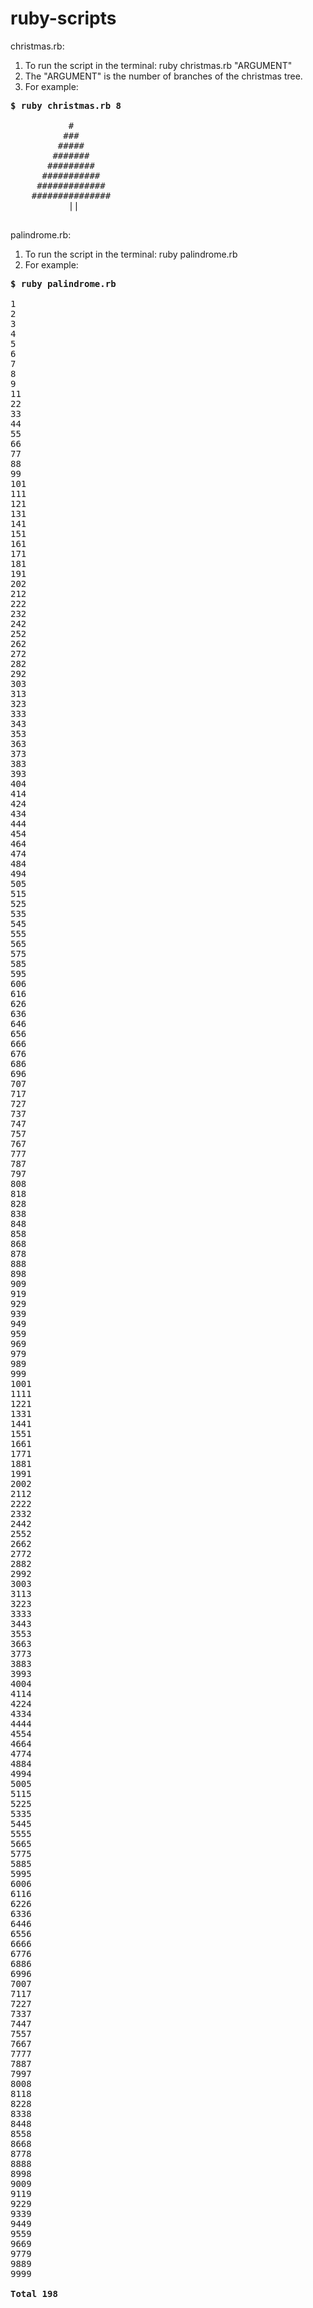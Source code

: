 ruby-scripts
============

christmas.rb:  
1. To run the script in the terminal: ruby christmas.rb "ARGUMENT"  
2. The "ARGUMENT" is the number of branches of the christmas tree.  
3. For example: 
<pre><b>$ ruby christmas.rb 8 </b>
  
           #
          ###
         #####
        #######
       #########
      ###########
     #############
    ###############
           ||

</pre>

palindrome.rb:  
1. To run the script in the terminal: ruby palindrome.rb  
2. For example: 

<pre><b>$ ruby palindrome.rb </b>

1  
2  
3  
4  
5  
6  
7  
8  
9  
11  
22  
33  
44  
55  
66  
77  
88  
99  
101  
111  
121  
131  
141  
151  
161  
171  
181  
191  
202  
212  
222  
232  
242  
252  
262  
272  
282  
292  
303  
313  
323  
333  
343  
353  
363  
373  
383  
393  
404  
414  
424  
434  
444  
454  
464  
474  
484  
494  
505  
515  
525  
535  
545  
555  
565  
575  
585  
595  
606  
616  
626  
636  
646  
656  
666  
676  
686  
696  
707  
717  
727  
737  
747  
757  
767  
777  
787  
797  
808  
818  
828  
838  
848  
858  
868  
878  
888  
898  
909  
919  
929  
939  
949  
959  
969  
979  
989  
999  
1001  
1111  
1221  
1331  
1441  
1551  
1661  
1771  
1881  
1991  
2002  
2112  
2222  
2332  
2442  
2552  
2662  
2772  
2882  
2992  
3003  
3113  
3223  
3333  
3443  
3553  
3663  
3773  
3883  
3993  
4004  
4114  
4224  
4334  
4444  
4554  
4664  
4774  
4884  
4994  
5005  
5115  
5225  
5335  
5445  
5555  
5665  
5775  
5885  
5995  
6006  
6116  
6226  
6336  
6446  
6556  
6666  
6776  
6886  
6996  
7007  
7117  
7227  
7337  
7447  
7557  
7667  
7777  
7887  
7997  
8008  
8118  
8228  
8338  
8448  
8558  
8668  
8778  
8888  
8998  
9009  
9119  
9229  
9339  
9449  
9559  
9669   
9779  
9889  
9999    
  
<b>Total 198 </b>
</pre>


